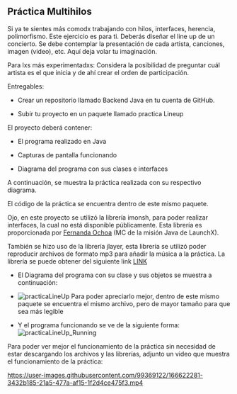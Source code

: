 ## Práctica Multihilos

Si ya te sientes más comodx trabajando con hilos, interfaces, herencia, polimorfismo. Este ejercicio es para ti. Deberás diseñar el line up de un concierto. Se debe contemplar la presentación de cada artista, canciones, imagen (video), etc. Aquí deja volar tu imaginación.

Para lxs más experimentadxs: Considera la posibilidad de preguntar cuál artista es el que inicia y de ahí crear el orden de participación.

Entregables:

- Crear un repositorio llamado Backend Java en tu cuenta de GitHub.

- Subir tu proyecto en un paquete llamado practica Lineup

 El proyecto deberá contener:

- El programa realizado en Java

- Capturas de pantalla funcionando

- Diagrama del programa con sus clases e interfaces

A continuación, se muestra la práctica realizada con su respectivo diagrama.

El código de la práctica se encuentra dentro de este mismo paquete.


Ojo, en este proyecto se utilizó la librería imonsh, para poder realizar interfaces, la cual no está disponible públicamente. Esta librería es proporcionada por [Fernanda Ochoa](https://github.com/FernandaOchoa) (MC de la misión Java de LaunchX).


También se hizo uso de la librería jlayer, esta librería se utilizó poder reproducir archivos de formato mp3 para añadir la música a la práctica. La librería se puede obtener del siguiente link [LINK](http://www.java2s.com/Code/Jar/j/Downloadjlayer101jar.htm)


- El Diagrama del programa con su clase y sus objetos se muestra a continuación:
- ![practicaLineUp](https://user-images.githubusercontent.com/99369122/166622117-4461fdd7-4337-476f-9a63-f03aea6bac04.png)
Para poder apreciarlo mejor, dentro de este mismo paquete se encuentra el mismo archivo, pero de mayor tamaño para que sea más legible





- Y el programa funcionando se ve de la siguiente forma:
![practicaLineUp_Running](https://user-images.githubusercontent.com/99369122/166622131-fe30ca92-8b56-4ff2-a801-cf3edf61eb1b.png)


Para poder ver mejor el funcionamiento de la práctica sin necesidad de estar descargando los archivos y las librerías, adjunto un video que muestra el funcionamiento de la práctica:

https://user-images.githubusercontent.com/99369122/166622281-3432b185-21a5-477a-af15-1f2d4ce475f3.mp4




